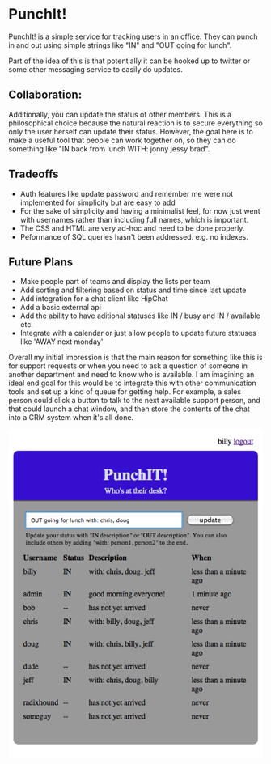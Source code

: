 # PunchIt!

PunchIt! is a simple service for tracking users in an office. They can punch in and out using simple strings like "IN" and "OUT going for lunch".

Part of the idea of this is that potentially it can be hooked up to twitter or some other messaging service to easily do updates.

## Collaboration:

Additionally, you can update the status of other members. This is a philosophical choice because the natural reaction is to secure everything so only the user herself can update their status. However, the goal here is to make a useful tool that people can work together on, so they can do something like "IN back from lunch WITH: jonny jessy brad". 

## Tradeoffs

- Auth features like update password and remember me were not implemented for simplicity but are easy to add
- For the sake of simplicity and having a minimalist feel, for now just went with usernames rather than including full names, which is important.
- The CSS and HTML are very ad-hoc and need to be done properly.
- Peformance of SQL queries hasn't been addressed. e.g. no indexes.

## Future Plans

- Make people part of teams and display the lists per team
- Add sorting and filtering based on status and time since last update
- Add integration for a chat client like HipChat
- Add a basic external api
- Add the ability to have aditional statuses like IN / busy and IN / available etc.
- Integrate with a calendar or just allow people to update future statuses like 'AWAY next monday'

Overall my initial impression is that the main reason for something like this is for support requests or when you need to ask a question of someone in another department and need to know who is available. I am imagining an ideal end goal for this would be to integrate this with other communication tools and set up a kind of queue for getting help. For example, a sales person could click a button to talk to the next available support person, and that could launch a chat window, and then store the contents of the chat into a CRM system when it's all done.

![screen shot](https://github.com/radixhound/punch_it/blob/master/screen_sample.png?raw=true)
